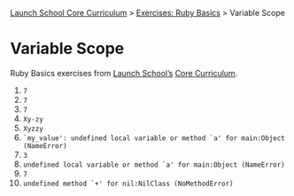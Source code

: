 [Launch School Core Curriculum][readme] >
[Exercises: Ruby Basics][ruby-basics] >
Variable Scope

# Variable Scope

Ruby Basics exercises from [Launch School’s][launch-school] [Core Curriculum][core-curriculum].

1. `7`
2. `7`
3. `7`
4. `Xy-zy`
5. `Xyzzy`
6. `` `my_value': undefined local variable or method `a' for main:Object (NameError) ``
7. `3`
8. `` undefined local variable or method `a' for main:Object (NameError) ``
9. `7`
10. `` undefined method `+' for nil:NilClass (NoMethodError) ``

[readme]: /README.md
[ruby-basics]: ruby-basics-contents.md
[core-curriculum]: https://launchschool.com/courses
[launch-school]: https://launchschool.com
